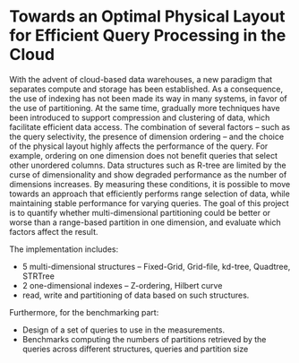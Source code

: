 # Towards an Optimal Physical Layout for Efficient Query Processing in the Cloud

With the advent of cloud-based data warehouses, a new paradigm that separates compute and storage has been established. As a consequence, the use of indexing has not been made its way in many systems, in favor of the use of partitioning. At the same time, gradually more techniques have been introduced to support compression and clustering of data, which facilitate efficient data access. The combination of several factors – such as the query selectivity, the presence of dimension ordering – and the choice of the physical layout highly affects the performance of the query. For example, ordering on one dimension does not benefit queries that select other unordered columns. Data structures such as R-tree are limited by the curse of dimensionality and show degraded performance as the number of dimensions increases. By measuring these conditions, it is possible to move towards an approach that efficiently performs range selection of data, while maintaining stable performance for varying queries.
The goal of this project is to quantify whether multi-dimensional partitioning could be better or worse than a range-based partition in one dimension, and evaluate which factors affect the result.

The implementation includes:
- 5 multi-dimensional structures – Fixed-Grid, Grid-file, kd-tree, Quadtree, STRTree 
- 2 one-dimensional indexes – Z-ordering, Hilbert curve 
- read, write and partitioning of data based on such structures.

Furthermore, for the benchmarking part:
- Design of a set of queries to use in the measurements. 
- Benchmarks computing the numbers of partitions retrieved by the queries across different structures, queries and partition size
